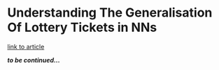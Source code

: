 # Understanding The Generalisation Of Lottery Tickets in NNs
[link to article](https://ai.facebook.com/blog/understanding-the-generalization-of-lottery-tickets-in-neural-networks/)

***to be continued...***

